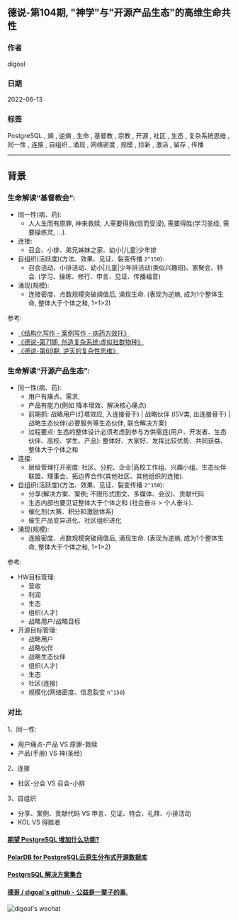 ## 德说-第104期, "神学"与"开源产品生态"的高维生命共性        
          
### 作者          
digoal          
          
### 日期          
2022-06-13          
          
### 标签          
PostgreSQL , 熵 , 逆熵 , 生命 , 基督教 , 宗教 , 开源 , 社区 , 生态 , 复杂系统思维 , 同一性 , 连接 , 自组织 , 涌现 , 网络密度 , 规模 , 拉新 , 激活 , 留存 , 传播        
          
----          
          
## 背景         
    
### 生命解读“基督教会”:     
    
- 同一性(病、药):     
    - 人人生而有原罪, 神来救赎, 人需要得救(信而受浸), 需要得胜(学习圣经, 需要操练灵, ...).       
- 连接:     
    - 召会、小排、弟兄姊妹之家、幼小|儿童|少年排        
- 自组织(活跃度)(方法、效果、见证、裂变传播 `2^150`):     
    - 召会活动、小排活动、幼小|儿童|少年排活动(类似兴趣班)、家聚会、特会. (学习、操练、修行、申言、见证、传播福音)          
- 涌现(规模):     
    - 连接密度、点数规模突破阈值后, 涌现生命. (表现为逆熵, 成为1个整体生命, 整体大于个体之和, 1+1>2)      
    
参考:     
- [《结构化写作 - 案例写作 - 病药方效托》](../202104/20210414_03.md)      
- [《德说-第71期, 创造复杂系统:虚拟社群物种》](../202112/20211203_03.md)      
- [《德说-第69期, 逆天的复杂性思维》](../202112/20211202_05.md)      
    
### 生命解读“开源产品生态”:     
    
- 同一性(病、药):       
    - 用户有痛点、需求, 
    - 产品有能力(例如 降本增效、解决核心痛点)      
    - 前期抓: 战略用户(灯塔效应, 入连接骨干) | 战略伙伴 (ISV类, 出连接骨干) | 战略生态伙伴(必要服务等生态伙伴, 联合解决方案)      
    - 过程要点: 生态的整体设计必须考虑到参与方供需连(用户、开发者、生态伙伴、高校、学生、产品): 整体好、大家好、发挥比较优势、共同获益、整体大于个体之和       
- 连接:      
    - 层级管理打开密度: 社区、分舵、企业|高校工作组、兴趣小组、生态伙伴联盟、理事会、拓边界合作(其他社区、其他组织的连接).      
- 自组织(活跃度)(方法、效果、见证、裂变传播 `2^150`):     
    - 分享(解决方案、案例; 不限形式图文、多媒体、会议)、贡献代码      
    - 生态内部也要见证整体大于个体之和  (社会奋斗 > 个人奋斗).      
    - 催化剂(大赛、积分和激励体系)      
    - 催生产品变异进化、社区组织进化      
- 涌现(规模):     
    - 连接密度、点数规模突破阈值后, 涌现生命. (表现为逆熵, 成为1个整体生命, 整体大于个体之和, 1+1>2)      
    
    
    
参考:     
- HW目标管理:     
    - 营收     
    - 利润     
    - 生态     
    - 组织(人才)     
    - 战略用户/战略目标     
- 开源目标管理:     
    - 战略用户     
    - 战略伙伴    
    - 战略生态伙伴    
    - 组织(人才)     
    - 生态     
    - 社区(连接)      
    - 规模化(网络密度、信息裂变 `n^150`)     
    
    
    
### 对比    
1、同一性:     
- 用户痛点-产品 VS 原罪-救赎    
- 产品(手册) VS 神(圣经)    
    
2、连接     
- 社区-分会 VS 召会-小排    
    
3、自组织    
- 分享、案例、贡献代码 VS 申言、见证、特会、礼拜、小排活动     
- KOL VS 得胜者    
    
  
#### [期望 PostgreSQL 增加什么功能?](https://github.com/digoal/blog/issues/76 "269ac3d1c492e938c0191101c7238216")
  
  
#### [PolarDB for PostgreSQL云原生分布式开源数据库](https://github.com/ApsaraDB/PolarDB-for-PostgreSQL "57258f76c37864c6e6d23383d05714ea")
  
  
#### [PostgreSQL 解决方案集合](https://yq.aliyun.com/topic/118 "40cff096e9ed7122c512b35d8561d9c8")
  
  
#### [德哥 / digoal's github - 公益是一辈子的事.](https://github.com/digoal/blog/blob/master/README.md "22709685feb7cab07d30f30387f0a9ae")
  
  
![digoal's wechat](../pic/digoal_weixin.jpg "f7ad92eeba24523fd47a6e1a0e691b59")
  

